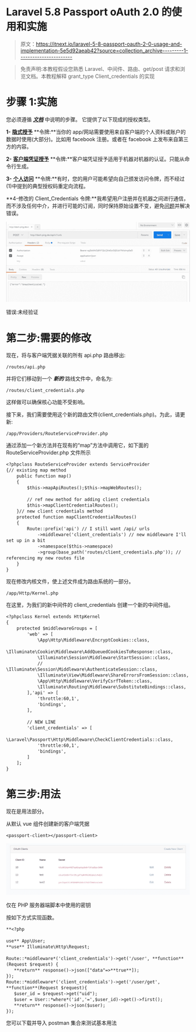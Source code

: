 # Laravel 5.8 Passport oAuth 2.0 的使用和实施

> 原文：<https://itnext.io/laravel-5-8-passport-oauth-2-0-usage-and-implementation-5e5d92aeab42?source=collection_archive---------1----------------------->

> 免责声明:本教程假设您熟悉 Laravel、中间件、路由、get/post 请求和浏览文档。本教程解释 grant_type Client_credentials 的实现

# 步骤 1:实施

您必须遵循 [***文档***](https://laravel.com/docs/5.8/passport) 中说明的步骤。
它提供了以下现成的授权类型。

**1-** [**隐式授予**](https://laravel.com/docs/5.8/passport#implicit-grant-tokens) **令牌:**当你的 app/网站需要使用来自客户端的个人资料或账户的数据时使用(大部分)。比如用 facebook 注册。或者在 facebook 上发布来自第三方的内容。

**2-** [**客户端凭证授予**](https://laravel.com/docs/5.8/passport#client-credentials-grant-tokens) **令牌:**客户端凭证授予适用于机器对机器的认证。只能从命令行生成。

**3-** [**个人访问**](https://laravel.com/docs/5.8/passport#personal-access-tokens) **令牌:**有时，您的用户可能希望向自己颁发访问令牌，而不经过(1)中提到的典型授权码重定向流程。

**4-修改的 Client_Credentials 令牌:**我希望用户注册并在机器之间进行通信，而不涉及任何中介，并进行可能的订阅，同时保持原始设置不变，避免[问题](https://stackoverflow.com/questions/39833897/laravel-5-3-passport-api-unauthenticated-in-postman-using-personal-access-tokens)并解决错误。

![](img/9a282d84443fa821ecea7ff91895af99.png)

错误:未经验证

# 第二步:需要的修改

现在，将与客户端凭据关联的所有 api.php 路由移出:

```
/routes/api.php
```

并将它们移动到一个 ***新的*** 路线文件中，命名为:

```
/routes/client_credentials.php
```

这样做可以确保核心功能不受影响。

接下来，我们需要使用这个新的路由文件(client_credentials.php)。为此，请更新:

```
/app/Providers/RouteServiceProvider.php
```

通过添加一个新方法并在现有的“map”方法中调用它，如下面的 RouteServiceProvider.php 文件所示

```
<?phpclass RouteServiceProvider extends ServiceProvider
{// existing map method
    public function map()
    {
        $this->mapApiRoutes();$this->mapWebRoutes();

        // ref new method for adding client credentials
        $this->mapClientCredentialRoutes();
    }// new client credentials method
    protected function mapClientCredentialRoutes()
    {
        Route::prefix('api') // I still want /api/ urls
            ->middleware('client_credentials') // new middleware I'll set up in a bit
            ->namespace($this->namespace)
            ->group(base_path('routes/client_credentials.php')); // referencing my new routes file
    }
}
```

现在修改内核文件，使上述文件成为路由系统的一部分。

```
/app/Http/Kernel.php
```

在这里，为我们的新中间件的 client_credentials 创建一个新的中间件组。

```
<?phpclass Kernel extends HttpKernel
{
    protected $middlewareGroups = [
        'web' => [
            \App\Http\Middleware\EncryptCookies::class,
            \Illuminate\Cookie\Middleware\AddQueuedCookiesToResponse::class,
            \Illuminate\Session\Middleware\StartSession::class,
            // \Illuminate\Session\Middleware\AuthenticateSession::class,
            \Illuminate\View\Middleware\ShareErrorsFromSession::class,
            \App\Http\Middleware\VerifyCsrfToken::class,
            \Illuminate\Routing\Middleware\SubstituteBindings::class,
        ],'api' => [
            'throttle:60,1',
            'bindings',
        ],

        // NEW LINE
        'client_credentials' => [
            \Laravel\Passport\Http\Middleware\CheckClientCredentials::class,
            'throttle:60,1',
            'bindings',
        ]
    ];
}
```

# 第三步:用法

现在是用法部分。

从默认 vue 组件创建新的客户端凭据

```
<passport-client></passport-client>
```

![](img/784cba904a8d2141a5641848ada4d1a8.png)

仅在 PHP 服务器端脚本中使用的密钥

按如下方式实现函数。

```
**<?php

use** App\User;
**use** Illuminate\Http\Request;

Route::*middleware*('client_credentials')->get('/user', **function** (Request $request) {
   **return** response()->json(["data"=>**true**]);
});
Route::*middleware*('client_credentials')->get('/user/get', **function**(Request $request){
   $user_id = $request->get("uid");
   $user = User::*where*('id','=',$user_id)->get()->first();
   **return** response()->json($user);
});
```

您可以下载并导入 postman 集合来测试基本用法